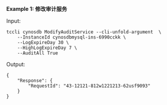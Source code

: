 **Example 1: 修改审计服务**



Input: 

```
tccli cynosdb ModifyAuditService --cli-unfold-argument  \
    --InstanceId cynosdbmysql-ins-6990cckk \
    --LogExpireDay 30 \
    --HighLogExpireDay 7 \
    --AuditAll True
```

Output: 
```
{
    "Response": {
        "RequestId": "43-12121-812w1221213-62usf9093"
    }
}
```

